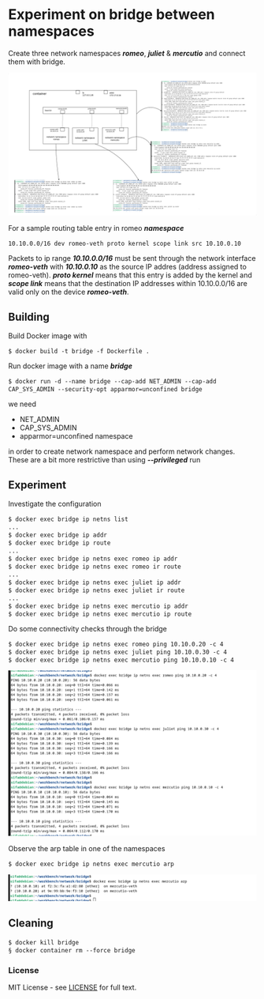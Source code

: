 # Experiment on bridge between namespaces

Create three network namespaces ***romeo***, ***juliet*** & ***mercutio*** and connect them with bridge.  

![using bridge between namespaces](./docs/bridge.png)

For a sample routing table entry in romeo ***namespace***  

```
10.10.0.0/16 dev romeo-veth proto kernel scope link src 10.10.0.10
```

Packets to ip range ***10.10.0.0/16*** must be sent through the network interface ***romeo-veth*** with ***10.10.0.10*** as the source IP addres (address assigned to romeo-veth). ***proto kernel*** means that this entry is added by the kernel and ***scope link*** means that the destination IP addresses within 10.10.0.0/16 are valid only on the device ***romeo-veth***.

## Building
Build Docker image with

```
$ docker build -t bridge -f Dockerfile .
```

Run docker image with a name ***bridge***

```
$ docker run -d --name bridge --cap-add NET_ADMIN --cap-add CAP_SYS_ADMIN --security-opt apparmor=unconfined bridge
```

we need  
- NET_ADMIN
- CAP_SYS_ADMIN
- apparmor=unconfined namespace  

in order to create network namespace and perform network changes. These are a bit more restrictive than using ***--privileged*** run


## Experiment
Investigate the configuration  
  
```
$ docker exec bridge ip netns list
...
$ docker exec bridge ip addr
$ docker exec bridge ip route
...
$ docker exec bridge ip netns exec romeo ip addr
$ docker exec bridge ip netns exec romeo ir route
...
$ docker exec bridge ip netns exec juliet ip addr
$ docker exec bridge ip netns exec juliet ir route
...
$ docker exec bridge ip netns exec mercutio ip addr
$ docker exec bridge ip netns exec mercutio ip route
```

Do some connectivity checks through the bridge  
```
$ docker exec bridge ip netns exec romeo ping 10.10.0.20 -c 4
$ docker exec bridge ip netns exec juliet ping 10.10.0.30 -c 4
$ docker exec bridge ip netns exec mercutio ping 10.10.0.10 -c 4
```

![pings between romeo, juliet and mercutio](./docs/pings-between-namespaces.png)

Observe the arp table in one of the namespaces  
```
$ docker exec bridge ip netns exec mercutio arp
```

![arp table of mercutio](./docs/namespace-arp-table.png)

## Cleaning
```
$ docker kill bridge
§ docker container rm --force bridge
```

### License
MIT License - see [LICENSE](./../LICENSE) for full text.